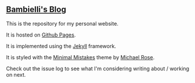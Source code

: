 ## [Bambielli's Blog](http://www.bambielli.com)

This is the repository for my personal website.

It is hosted on [Github Pages](https://pages.github.com/).

It is implemented using the [Jekyll](https://jekyllrb.com) framework.

It is styled with the [Minimal Mistakes](https://mmistakes.github.io/minimal-mistakes/) theme by [Michael Rose](https://mademistakes.com/about/).

Check out the issue log to see what I'm considering writing about / working on next.


